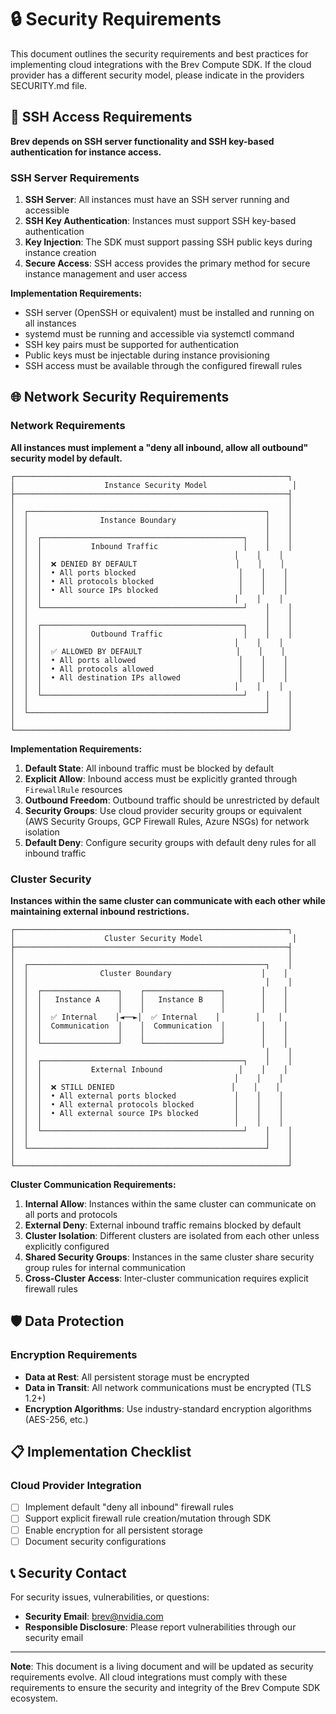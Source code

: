 # 🔒 Security Requirements

This document outlines the security requirements and best practices for implementing cloud integrations with the Brev Compute SDK. If the cloud provider has a different security model, please indicate in the providers SECURITY.md file.

## 🔑 SSH Access Requirements

**Brev depends on SSH server functionality and SSH key-based authentication for instance access.**

### SSH Server Requirements

1. **SSH Server**: All instances must have an SSH server running and accessible
2. **SSH Key Authentication**: Instances must support SSH key-based authentication
3. **Key Injection**: The SDK must support passing SSH public keys during instance creation
4. **Secure Access**: SSH access provides the primary method for secure instance management and user access

**Implementation Requirements:**

- SSH server (OpenSSH or equivalent) must be installed and running on all instances
- systemd must be running and accessible via systemctl command
- SSH key pairs must be supported for authentication
- Public keys must be injectable during instance provisioning
- SSH access must be available through the configured firewall rules

## 🌐 Network Security Requirements

### Network Requirements

**All instances must implement a "deny all inbound, allow all outbound" security model by default.**

```
┌─────────────────────────────────────────────────────────────┐
│                    Instance Security Model                   │
├─────────────────────────────────────────────────────────────┤
│                                                             │
│  ┌─────────────────────────────────────────────────────┐    │
│  │                Instance Boundary                    │    │
│  │                                                     │    │
│  │  ┌─────────────────────────────────────────────┐    │    │
│  │  │           Inbound Traffic                   │    │    │
│  │  │                                           │    │    │
│  │  │  ❌ DENIED BY DEFAULT                      │    │    │
│  │  │  • All ports blocked                       │    │    │
│  │  │  • All protocols blocked                   │    │    │
│  │  │  • All source IPs blocked                  │    │    │
│  │  │                                           │    │    │
│  │  └─────────────────────────────────────────────┘    │    │
│  │                                                     │    │
│  │  ┌─────────────────────────────────────────────┐    │    │
│  │  │           Outbound Traffic                  │    │    │
│  │  │                                           │    │    │
│  │  │  ✅ ALLOWED BY DEFAULT                     │    │    │
│  │  │  • All ports allowed                       │    │    │
│  │  │  • All protocols allowed                   │    │    │
│  │  │  • All destination IPs allowed             │    │    │
│  │  │                                           │    │    │
│  │  └─────────────────────────────────────────────┘    │    │
│  │                                                     │    │
│  └─────────────────────────────────────────────────────┘    │
│                                                             │
└─────────────────────────────────────────────────────────────┘
```

**Implementation Requirements:**

1. **Default State**: All inbound traffic must be blocked by default
2. **Explicit Allow**: Inbound access must be explicitly granted through `FirewallRule` resources
3. **Outbound Freedom**: Outbound traffic should be unrestricted by default
5. **Security Groups**: Use cloud provider security groups or equivalent (AWS Security Groups, GCP Firewall Rules, Azure NSGs) for network isolation
6. **Default Deny**: Configure security groups with default deny rules for all inbound traffic

### Cluster Security

**Instances within the same cluster can communicate with each other while maintaining external inbound restrictions.**

```
┌─────────────────────────────────────────────────────────────┐
│                    Cluster Security Model                    │
├─────────────────────────────────────────────────────────────┤
│                                                             │
│  ┌─────────────────────────────────────────────────────┐    │
│  │                Cluster Boundary                    │    │
│  │                                                     │    │
│  │  ┌─────────────────┐    ┌─────────────────┐        │    │
│  │  │   Instance A    │    │   Instance B    │        │    │
│  │  │                 │    │                 │        │    │
│  │  │  ✅ Internal    │◄──►│  ✅ Internal    │        │    │
│  │  │  Communication  │    │  Communication  │        │    │
│  │  │                 │    │                 │        │    │
│  │  └─────────────────┘    └─────────────────┘        │    │
│  │                                                     │    │
│  │  ┌─────────────────────────────────────────────┐    │    │
│  │  │           External Inbound                 │    │    │
│  │  │                                           │    │    │
│  │  │  ❌ STILL DENIED                          │    │    │
│  │  │  • All external ports blocked             │    │    │
│  │  │  • All external protocols blocked         │    │    │
│  │  │  • All external source IPs blocked        │    │    │
│  │  │                                           │    │    │
│  │  └─────────────────────────────────────────────┘    │    │
│  │                                                     │    │
│  └─────────────────────────────────────────────────────┘    │
│                                                             │
└─────────────────────────────────────────────────────────────┘
```

**Cluster Communication Requirements:**

1. **Internal Allow**: Instances within the same cluster can communicate on all ports and protocols
2. **External Deny**: External inbound traffic remains blocked by default
3. **Cluster Isolation**: Different clusters are isolated from each other unless explicitly configured
4. **Shared Security Groups**: Instances in the same cluster share security group rules for internal communication
5. **Cross-Cluster Access**: Inter-cluster communication requires explicit firewall rules

## 🛡️ Data Protection

### Encryption Requirements

- **Data at Rest**: All persistent storage must be encrypted
- **Data in Transit**: All network communications must be encrypted (TLS 1.2+)
- **Encryption Algorithms**: Use industry-standard encryption algorithms (AES-256, etc.)

## 📋 Implementation Checklist

### Cloud Provider Integration

- [ ] Implement default "deny all inbound" firewall rules
- [ ] Support explicit firewall rule creation/mutation through SDK
- [ ] Enable encryption for all persistent storage
- [ ] Document security configurations

## 📞 Security Contact

For security issues, vulnerabilities, or questions:

- **Security Email**: brev@nvidia.com
- **Responsible Disclosure**: Please report vulnerabilities through our security email

---

**Note**: This document is a living document and will be updated as security requirements evolve. All cloud integrations must comply with these requirements to ensure the security and integrity of the Brev Compute SDK ecosystem.    